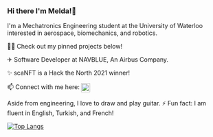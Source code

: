 ### Hi there I'm Melda!👋 

I'm a Mechatronics Engineering student at the University of Waterloo interested in aerospace, biomechanics, and robotics.

👩‍💻 Check out my pinned projects below! 

✈ Software Developer at NAVBLUE, An Airbus Company.

✨ scaNFT is a Hack the North 2021 winner!

📫 Connect with me here: <a href="https://www.linkedin.com/in/meldakiziltan/"><img align="center" src="https://raw.githubusercontent.com/yushi1007/yushi1007/main/images/linkedin.svg" alt="icon | LinkedIn" width="21px"/></a>

Aside from engineering, I love to draw and play guitar. 
⚡ Fun fact: I am fluent in English, Turkish, and French!

[![Top Langs](https://github-readme-stats.vercel.app/api/top-langs/?username=meldakiziltan&layout=compact&theme=vue-dark)](https://github.com/anuraghazra/github-readme-stats)
